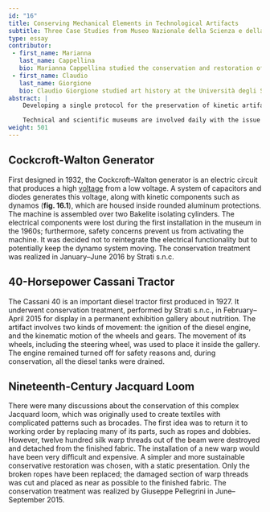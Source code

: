 ```yaml
---
id: "16"
title: Conserving Mechanical Elements in Technological Artifacts
subtitle: Three Case Studies from Museo Nazionale della Scienza e della Tecnologia “Leonardo da Vinci,” Milan
type: essay
contributor:
 - first_name: Marianna
   last_name: Cappellina
   bio: Marianna Cappellina studied the conservation and restoration of metal artworks and jewelry at the Opificio delle Pietre Dure in Florence. She also studied at the Istituto Gemmologico Italiano (Milan), gradating as an FEEG (Federation for European Education in Gemmology) gemologist. She worked as a freelance restorer and gemologist until 2012, when she became a restorer in residence at the Museo Nazionale della Scienza e Tecnologia “Leonardo da Vinci” (Milan). Since 2015 Cappellina, with other restorers, has been a partner in Strati s.n.c., a conservation and restoration company; she works on art as well as scientific and technological objects.
 - first_name: Claudio
   last_name: Giorgione
   bio: Claudio Giorgione studied art history at the Università degli Studi di Milano (University of Milan), where he wrote a dissertation on the Milanese Renaissance painter Bernardino Luini. He has worked at the Museo Nazionale della Scienza e della Tecnologia “Leonardo da Vinci” (Milan) since 1997, where he is curator of the museum’s Art and Science Department; he also coordinates conservation projects.
abstract: |
    Developing a single protocol for the preservation of kinetic artifacts in technical and scientific museums can be challenging. Many factors need to be taken into consideration, such as the number of identical technical and scientific artifacts produced and displayed in other collections, their productive processes, and whether they are serial or handcrafted as unique pieces. The museum also needs to address essential issues such as long-term storage of artifacts, perishable machines, whether or not to display objects with parts in motion, and how an exhibit can help visitors understand the movement of a machine.

    Technical and scientific museums are involved daily with the issue of preserving objects with moving parts. A display of moving machines provides an immersive experience for the visitor, but it can generate risks to the objects’ materials and components. Unlike unique works created by an artist with aesthetic intentions, technical and scientific machines were developed for practical purposes and often have a productive function. They can also be handcrafted, as in the case of scientific instruments, models, or replicas. For this reason, the development of a single preservation strategy can be difficult. The case studies below illustrate some of the challenges routinely faced by the museum.
weight: 501
---
```


## Cockcroft-Walton Generator

First designed in 1932, the Cockcroft–Walton generator is an electric circuit that produces a high [voltage](https://en.wikipedia.org/wiki/Voltage) from a low voltage. A system of capacitors and diodes generates this voltage, along with kinetic components such as dynamos (**fig. 16.1**), which are housed inside rounded aluminum protections. The machine is assembled over two Bakelite isolating cylinders. The electrical components were lost during the first installation in the museum in the 1960s; furthermore, safety concerns prevent us from activating the machine. It was decided not to reintegrate the electrical functionality but to potentially keep the dynamo system moving. The conservation treatment was realized in January–June 2016 by Strati s.n.c.

## 40-Horsepower Cassani Tractor

The Cassani 40 is an important diesel tractor first produced in 1927. It underwent conservation treatment, performed by Strati s.n.c., in February–April 2015 for display in a permanent exhibition gallery about nutrition. The artifact involves two kinds of movement: the ignition of the diesel engine, and the kinematic motion of the wheels and gears. The movement of its wheels, including the steering wheel, was used to place it inside the gallery. The engine remained turned off for safety reasons and, during conservation, all the diesel tanks were drained.

## Nineteenth-Century Jacquard Loom

There were many discussions about the conservation of this complex Jacquard loom, which was originally used to create textiles with complicated patterns such as brocades. The first idea was to return it to working order by replacing many of its parts, such as ropes and dobbies. However, twelve hundred silk warp threads out of the beam were destroyed and detached from the finished fabric. The installation of a new warp would have been very difficult and expensive. A simpler and more sustainable conservative restoration was chosen, with a static presentation. Only the broken ropes have been replaced; the damaged section of warp threads was cut and placed as near as possible to the finished fabric. The conservation treatment was realized by Giuseppe Pellegrini in June–September 2015.

